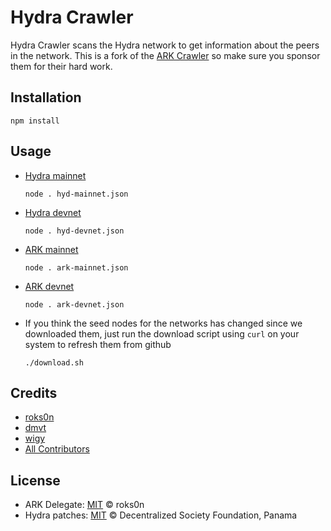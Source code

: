# Hydra Crawler

Hydra Crawler scans the Hydra network to get information about the peers in the network.
This is a fork of the [ARK Crawler](https://github.com/deadlock-delegate/crawler/) so make sure
you sponsor them for their hard work.

## Installation

`npm install`

## Usage

- [Hydra mainnet](http://hydra.iop.global/)
  
  `node . hyd-mainnet.json`

- [Hydra devnet](http://dev.hydra.iop.global/)
  
  `node . hyd-devnet.json`

- [ARK mainnet](https://explorer.ark.io/)
  
  `node . ark-mainnet.json`

- [ARK devnet](https://dev.explorer.ark.io/)
  
  `node . ark-devnet.json`

- If you think the seed nodes for the networks has changed since we downloaded them, just run the download script using `curl` on your system to refresh them from github
  
  `./download.sh`

## Credits

- [roks0n](https://github.com/roks0n)
- [dmvt](https://github.com/dmvt)
- [wigy](https://github.com/wigy-opensource-developer/)
- [All Contributors](../../contributors)

## License

- ARK Delegate: [MIT](LICENSE) © roks0n
- Hydra patches: [MIT](LICENSE) © Decentralized Society Foundation, Panama
